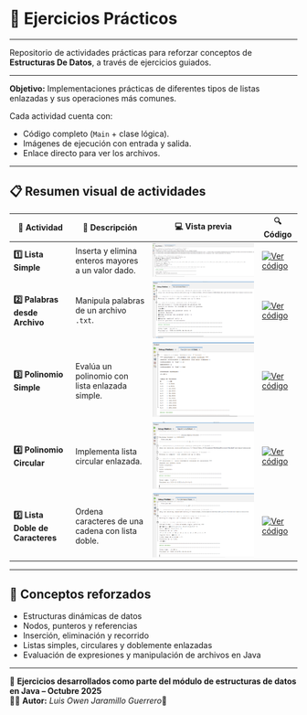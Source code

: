 # 🧮 Ejercicios Prácticos 
---
Repositorio de actividades prácticas para reforzar conceptos de **Estructuras De Datos**, a través de ejercicios guiados.

---

**Objetivo:** Implementaciones prácticas de diferentes tipos de listas enlazadas y sus operaciones más comunes.

Cada actividad cuenta con:
- Código completo (`Main` + clase lógica).
- Imágenes de ejecución con entrada y salida.
- Enlace directo para ver los archivos.
---

## 📋 Resumen visual de actividades

| 🧩 Actividad | 🎯 Descripción | 💻 Vista previa | 🔍 Código |
|--------------|----------------|----------------|-----------|
| **1️⃣ Lista Simple** | Inserta y elimina enteros mayores a un valor dado. | <img src="Actividad01_ListaSimple/Captura de pantalla 2025-10-21 212417.png" width="900"/> | [![Ver código](https://img.shields.io/badge/Ver_Código-007ACC?style=for-the-badge&logo=java&logoColor=white)](./Actividad01_ListaSimple) |
| **2️⃣ Palabras desde Archivo** | Manipula palabras de un archivo `.txt`. | <img src="Actividad02_ListaPalabrasArchivo/Captura de pantalla 2025-10-21 212507.png" width="540"/> | [![Ver código](https://img.shields.io/badge/Ver_Código-007ACC?style=for-the-badge&logo=java&logoColor=white)](./Actividad02_ListaPalabrasArchivo) |
| **3️⃣ Polinomio Simple** | Evalúa un polinomio con lista enlazada simple. | <img src="Actividad03_PolinomioListaSimple/Captura de pantalla 2025-10-21 213024.png" width="540"/> | [![Ver código](https://img.shields.io/badge/Ver_Código-007ACC?style=for-the-badge&logo=java&logoColor=white)](./Actividad03_PolinomioListaSimple) |
| **4️⃣ Polinomio Circular** | Implementa lista circular enlazada. | <img src="Actividad04_PolinomioListaCircular/Captura de pantalla 2025-10-21 213205.png" width="540"/> | [![Ver código](https://img.shields.io/badge/Ver_Código-007ACC?style=for-the-badge&logo=java&logoColor=white)](./Actividad04_PolinomioListaCircular) |
| **5️⃣ Lista Doble de Caracteres** | Ordena caracteres de una cadena con lista doble. | <img src="Actividad05_ListaDobleCaracteres/Captura de pantalla 2025-10-21 213614.png" width="540"/> | [![Ver código](https://img.shields.io/badge/Ver_Código-007ACC?style=for-the-badge&logo=java&logoColor=white)](./Actividad05_ListaDobleCaracteres) |

---

## 🧠 Conceptos reforzados
- Estructuras dinámicas de datos  
- Nodos, punteros y referencias  
- Inserción, eliminación y recorrido  
- Listas simples, circulares y doblemente enlazadas  
- Evaluación de expresiones y manipulación de archivos en Java  

---

📅 **Ejercicios desarrollados como parte del módulo de estructuras de datos en Java – Octubre 2025**  
👨‍💻 **Autor:** *Luis Owen Jaramillo Guerrero*📅


